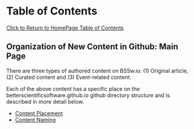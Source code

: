 Table of Contents
=================
[Click to Return to HomePage Table of Contents](../README.md)

## Organization of New Content in Github: Main Page
There are three types of authored content on BSSw.io: (1) Original article,
(2) Curated content and (3) Event-related content.

Each of the above content has a specific place on the betterscientificsoftware.github.io github directory structure and is described in more detail below.
* [Content Placement](NewContentOrg/ContentPlacement.md)
* [Content Naming](NewContentOrg/ContentNaming.md)
